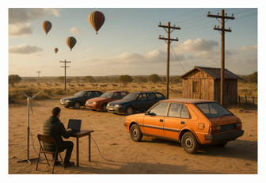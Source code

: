 ![](https://github.com/Polonez555/Polonez555/blob/main/assets-task_01k59cq517ffea72sqbeczggkv-1758030803_img_1.webp?raw=true)
